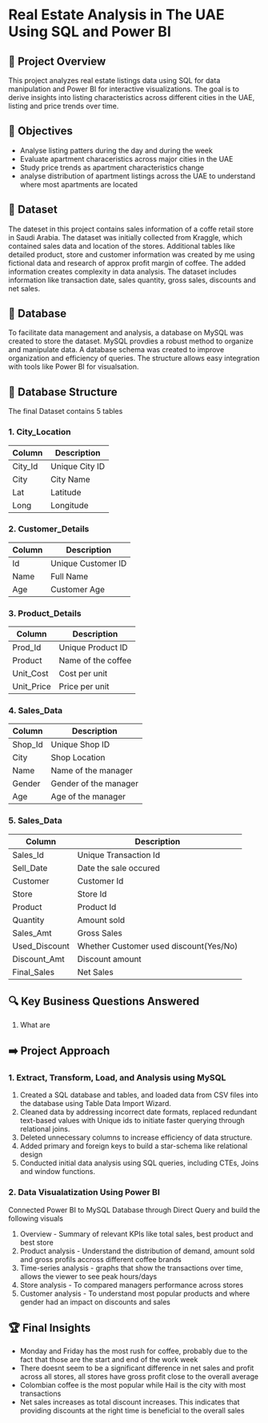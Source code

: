 # Real Estate Analysis in The UAE Using SQL and Power BI

## 🚀 Project Overview

This project analyzes real estate listings data using SQL for data manipulation and Power BI for interactive visualizations. The goal is to derive insights into listing characteristics across different cities in the UAE, listing and price trends over time.

## 🎯 Objectives 

- Analyse listing patters during the day and during the week
- Evaluate apartment characeristics across major cities in the UAE
- Study price trends as apartment characteristics change
- analyse distribution of apartment listings across the UAE to understand where most apartments are located

## 📖 Dataset

The dateset in this project contains sales information of a coffe retail store in Saudi Arabia. The dataset was initially collected from Kraggle, which contained sales data and location of the stores. Additional tables like detailed product, store and customer information was created by me using fictional data and research of approx profit margin of coffee. The added information creates complexity in data analysis. The dataset includes information like transaction date, sales quantity, gross sales, discounts and net sales.

## 📁 Database

To facilitate data management and analysis, a database on MySQL was created to store the dataset. MySQL provdies a robust method to organize and manipulate data. A database schema was created to improve organization and efficiency of queries. The structure allows easy integration with tools like Power BI for visualsation.

## 📂 Database Structure

The final Dataset contains 5 tables

### 1. City_Location                
| Column  | Description    |
|---------|----------------|
| City_Id | Unique City ID |
| City    | City Name      |
| Lat     | Latitude       |
| Long    | Longitude      | 

### 2. Customer_Details
| Column | Description        |
|--------|--------------------|
| Id     | Unique Customer ID |
| Name   | Full Name          |
| Age    | Customer Age       | 

### 3. Product_Details
| Column      | Description       |
|-------------|-------------------|
| Prod_Id     | Unique Product ID |
| Product     | Name of the coffee|
| Unit_Cost   | Cost per unit     |
| Unit_Price  | Price per unit    | 

### 4. Sales_Data
| Column | Description           |
|--------|-----------------------|
| Shop_Id| Unique Shop ID        |
| City   | Shop Location         |
| Name   | Name of the manager   |
| Gender | Gender of the manager |
| Age    | Age of the manager    |

### 5. Sales_Data
| Column        | Description                            |
|---------------|----------------------------------------|
| Sales_Id      | Unique Transaction Id                  |
| Sell_Date     | Date the sale occured                  |
| Customer      | Customer Id                            |
| Store         | Store Id                               |
| Product       | Product Id                             |
| Quantity      | Amount sold                            |
| Sales_Amt     | Gross Sales                            |
| Used_Discount | Whether Customer used discount(Yes/No) |
| Discount_Amt  | Discount amount                        |
| Final_Sales   | Net Sales                              |

## 🔍 Key Business Questions Answered

1. What are

## ➡️ Project Approach

### 1. Extract, Transform, Load, and Analysis using MySQL
1. Created a SQL database and tables, and loaded data from CSV files into the database using Table Data Import Wizard. 
2. Cleaned data by addressing incorrect date formats, replaced redundant text-based values with Unique ids to initiate faster querying through relational joins.
3. Deleted unnecessary columns to increase efficiency of data structure.
4. Added primary and foreign keys to build a star-schema like relational design
5. Conducted initial data analysis using SQL queries, including CTEs, Joins and window functions.

### 2. Data Visualatization Using Power BI
Connected Power BI to MySQL Database through Direct Query and build the following visuals
1. Overview - Summary of relevant KPIs like total sales, best product and best store
2. Product analysis - Understand the distribution of demand, amount sold and gross profils accross different coffee brands
3. Time-series analysis - graphs that show the transactions over time, allows the viewer to see peak hours/days
4. Store analysis - To compared managers performance across stores
5. Customer analysis - To understand most popular products and where gender had an impact on discounts and sales 

## 🏆 Final Insights
- Monday and Friday has the most rush for coffee, probably due to the fact that those are the start and end of the work week
- There doesnt seem to be a significant difference in net sales and profit across all stores, all stores have gross profit close to the overall average 
- Colombian coffee is the most popular while Hail is the city with most transactions
- Net sales increases as total discount increases. This indicates that providing discounts at the right time is beneficial to the overall sales
